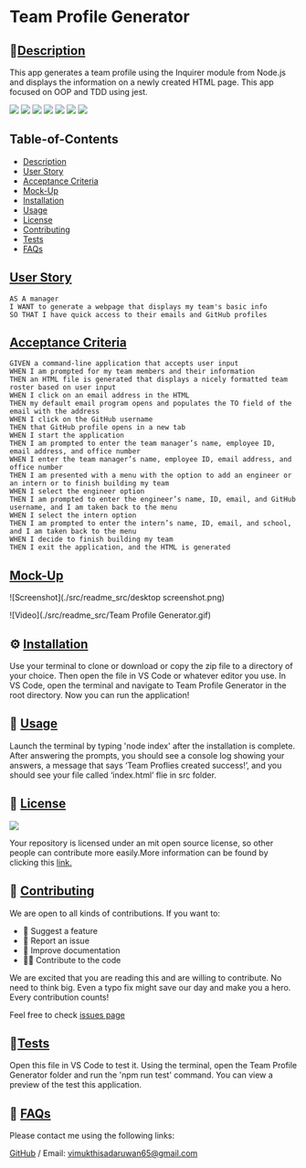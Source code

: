 # Team Profile Generator
        
## 🌟[Description](#table-of-contents)
This app generates a team profile using the Inquirer module from Node.js and displays the information on a newly created HTML page. This app focused on OOP and TDD using jest.

<p>
    <img src="https://img.shields.io/badge/license-MIT-yellow"/>
    <img src="https://img.shields.io/badge/-HTML-brightgreen" />
    <img src="https://img.shields.io/badge/-CSS-lightgrey" />
    <img src="https://img.shields.io/badge/-JavaScript-blue" />
    <img src="https://img.shields.io/badge/-bootstrap-yellowgreen"  />
    <img src="https://img.shields.io/badge/-node.js-orange" />
    <img src="https://img.shields.io/badge/-jest [TDD]-red" />
</p>

## Table-of-Contents
* [Description](#description)
* [User Story](#User-Stor)
* [Acceptance Criteria](#Acceptance-Criteria)
* [Mock-Up](#Mock-Up)
* [Installation](#installation)
* [Usage](#usage)
* [License](#License)
* [Contributing](#contributing)
* [Tests](#tests)
* [FAQs](#faqs)
  

## [User Story](#table-of-contents)

``` 
AS A manager
I WANT to generate a webpage that displays my team's basic info
SO THAT I have quick access to their emails and GitHub profiles
```


## [Acceptance Criteria](#table-of-contents)

```
GIVEN a command-line application that accepts user input
WHEN I am prompted for my team members and their information
THEN an HTML file is generated that displays a nicely formatted team roster based on user input
WHEN I click on an email address in the HTML
THEN my default email program opens and populates the TO field of the email with the address
WHEN I click on the GitHub username
THEN that GitHub profile opens in a new tab
WHEN I start the application
THEN I am prompted to enter the team manager’s name, employee ID, email address, and office number
WHEN I enter the team manager’s name, employee ID, email address, and office number
THEN I am presented with a menu with the option to add an engineer or an intern or to finish building my team
WHEN I select the engineer option
THEN I am prompted to enter the engineer’s name, ID, email, and GitHub username, and I am taken back to the menu
WHEN I select the intern option
THEN I am prompted to enter the intern’s name, ID, email, and school, and I am taken back to the menu
WHEN I decide to finish building my team
THEN I exit the application, and the HTML is generated
```

## [Mock-Up](#table-of-contents)

![Screenshot](./src/readme_src/desktop screenshot.png)

![Video](./src/readme_src/Team Profile Generator.gif)

## ⚙️ [Installation](#table-of-contents)
Use your terminal to clone or download or copy the zip file to a directory of your choice. Then open the file in VS Code or whatever editor you use. In VS Code, open the terminal and navigate to Team Profile Generator in the root directory. Now you can run the application!
     
## 💯 [Usage](#table-of-contents)
Launch the terminal by typing 'node index' after the installation is complete. After answering the prompts, you should see a console log showing your answers, a message that says ‘Team Proflies created success!’, and you should see your file called ‘index.html’ flie in src folder.
         
## 📑 [License](#table-of-contents)
<img src="https://img.shields.io/badge/license-MIT-yellow"/>

Your repository is licensed under an mit open source license, so other people can contribute more easily.More information can be found by clicking this [link.](https://choosealicense.com/licenses/mit)

## 🤝 [Contributing](#table-of-contents)
We are open to all kinds of contributions. If you want to:
* 🤔 Suggest a feature
* 🐛 Report an issue
* 📖 Improve documentation
* 👨‍💻 Contribute to the code

We are excited that you are reading this and are willing to contribute. No need to think big. Even a typo fix might save our day and make you a hero. Every contribution counts!
     
Feel free to check [issues page](https://github.com/VimukthiGunasekara/team-profile-generator/issues) 
     
## 🚀[Tests](#table-of-contents)
Open this file in VS Code to test it. Using the terminal, open the Team Profile Generator folder and run the 'npm run test' command. You can view a preview of the test this application.
     
## 🤔 [FAQs](#table-of-contents)
Please contact me using the following links:

[GitHub](https://github.com/VimukthiGunasekara) / Email: vimukthisadaruwan65@gmail.com
